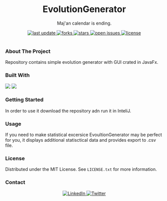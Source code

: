 <div align="center">
  
  <h1> EvolutionGenerator </h1>
  <p> Maj'an calendar is ending.  </p>
  
  <div>
    <a href="">
      <img src="https://img.shields.io/github/last-commit/psp515/EvolutionGenerator" alt="last update" />
    </a>
    <a href="https://github.com/psp515/EvolutionGenerator/network/members">
      <img src="https://img.shields.io/github/forks/psp515/EvolutionGenerator" alt="forks" />
    </a>
    <a href="https://github.com/psp515/EvolutionGenerator/stargazers">
      <img src="https://img.shields.io/github/stars/psp515/EvolutionGenerator" alt="stars" />
    </a>
    <a href="https://github.com/psp515/EvolutionGenerator/issues/">
      <img src="https://img.shields.io/github/issues/psp515/EvolutionGenerator" alt="open issues" />
    </a>
    <a href="https://github.com/psp515/EvolutionGenerator/blob/master/LICENSE">
      <img src="https://img.shields.io/github/license/psp515/EvolutionGenerator" alt="license" />
    </a>
  </div>
</div>  

<br/>

### About The Project

Repository contains simple evolution generator with GUI crated in JavaFx.

### Built With

<div>
  <a>
    <img src="https://img.shields.io/badge/-Java-FFFFFF?logo=java" />
  </a>
    <a>
    <img src="https://img.shields.io/badge/-JavaFx-FFFFFF?logo=javafx" />
  </a>
</div>

### Getting Started

In order to use it download the repository adn run it in InteliJ.

### Usage 

If you need to make statistical excersice EvoultionGenerator may be perfect for you, it displays additional statisctical data and provides export to .csv file.

### License

Distributed under the MIT License. See `LICENSE.txt` for more information.

### Contact

<div align="center">
  <a href="https://www.linkedin.com/in/lukasz-psp515-kolber/">
    <img src="https://img.shields.io/badge/LinkedIn-0077B5?style=for-the-badge&logo=linkedin&logoColor=white" alt="LinkedIn" />
  </a>
  <a href="https://twitter.com/psp515">
    <img src="https://img.shields.io/badge/Twitter-1DA1F2?style=for-the-badge&logo=twitter&logoColor=white" alt="Twitter" />
  </a>
</div>

